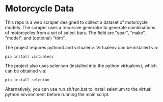 # Motorcycle Data
This repo is a web scraper designed to collect a dataset of motorcycle models. The scraper uses a recursive generator to generate combinations of motorcycles from a set of select bars. The field are "year", "make", "model", and (optional) "trim".

The project requires python3 and virtualenv. Virtualenv can be installed via:

`pip install virtualenv`

The project also uses selenium (installed into the python virtualenv), which can be obtained via:

`pip install selenium`

Alternatively, you can use  run.sh/run.bat to install selenium to the virtual python environment before running the main script.